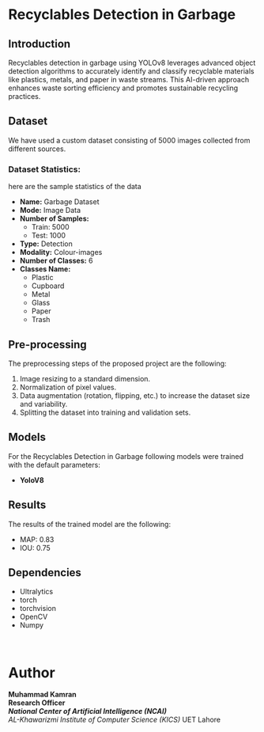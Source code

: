 # Recyclables Detection in Garbage

## Introduction

Recyclables detection in garbage using YOLOv8 leverages advanced object detection algorithms to accurately identify and classify recyclable materials like plastics, metals, and paper in waste streams. This AI-driven approach enhances waste sorting efficiency and promotes sustainable recycling practices.

## Dataset

We have used a custom dataset consisting of 5000 images collected from different sources.

### Dataset Statistics:

here are the sample statistics of the data

- **Name:** Garbage Dataset
- **Mode:** Image Data
- **Number of Samples:** 
  - Train: 5000 
  - Test: 1000
- **Type:** Detection
- **Modality:** Colour-images
- **Number of Classes:** 6
- **Classes Name:** 
  - Plastic
  - Cupboard
  - Metal
  - Glass
  - Paper
  - Trash

## Pre-processing

The preprocessing steps of the proposed project are the following:

1. Image resizing to a standard dimension.
2. Normalization of pixel values.
3. Data augmentation (rotation, flipping, etc.) to increase the dataset size and variability.
4. Splitting the dataset into training and validation sets.

## Models

For the Recyclables Detection in Garbage following models were trained with the default parameters:

- **YoloV8**

## Results

The results of the trained model are the following:

- MAP: 0.83
- IOU: 0.75


## Dependencies

- Ultralytics
- torch
- torchvision
- OpenCV
- Numpy

<br>

# Author
**Muhammad Kamran** <br>
**Research Officer** <br>
***National Center of Artificial Intelligence (NCAI)*** <br>
*AL-Khawarizmi Institute of Computer Science (KICS)* UET Lahore <br>
